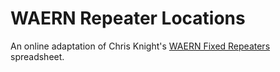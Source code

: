 # WAERN Repeater Locations

An online adaptation of Chris Knight's [WAERN Fixed Repeaters][wfr] spreadsheet.

[wfr]: frontend/public/WAERN-Fixed-Repeaters-Range-and-Bearing-V2.1P.xlsx

